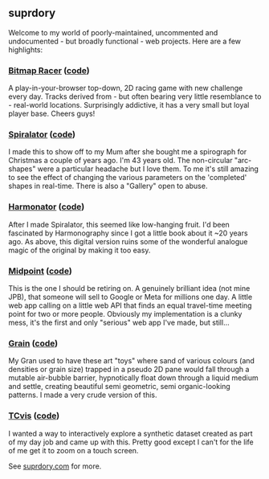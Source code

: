 ## suprdory

Welcome to my world of poorly-maintained, uncommented and undocumented  - but broadly functional - web projects. Here are a few highlights:

### [Bitmap Racer](https://bitmapracer.com) ([code](https://github.com/suprdory/bitmapRacer))
A play-in-your-browser top-down, 2D racing game with new challenge every day. Tracks derived from - but often bearing very little resemblance to - real-world locations. Surprisingly addictive, it has a very small but loyal player base. Cheers guys!


### [Spiralator](https://spiralator.com) ([code](https://github.com/suprdory/spiralator))
I made this to show off to my Mum after she bought me a spirograph for Christmas a couple of years ago. I'm 43 years old. The non-circular "arc-shapes" were a particular headache but I love them. To me it's still amazing to see the effect of changing the various parameters on the 'completed' shapes in real-time. There is also a "Gallery" open to abuse.


### [Harmonator](https://harmonata.com) ([code](https://github.com/suprdory/harmonator))

After I made Spiralator, this seemed like low-hanging fruit. I'd been fascinated by Harmonography since I got a little book about it ~20 years ago. As above, this digital version ruins some of the wonderful analogue magic of the original by making it too easy.

### [Midpoint](https://findthemidpoint.com) ([code](https://github.com/suprdory/midpointwebapp))

This is the one I should be retiring on. A genuinely brilliant idea (not mine JPB), that someone will sell to Google or Meta for millions one day. A little web app calling on a little web API that finds an equal travel-time meeting point for two or more people. Obviously my implementation is a clunky mess, it's the first and only "serious" web app I've made, but still... 

### [Grain](https://suprdory.com/grain) ([code](https://github.com/suprdory/grain))

My Gran used to have these art "toys" where sand of various colours (and densities or grain size) trapped in a pseudo 2D pane would fall through a mutable air-bubble barrier, hypnotically float down through a liquid medium and settle, creating beautiful semi geometric, semi organic-looking patterns. I made a very crude version of this.

### [TCvis](https://suprdory.com/tcvis) ([code](https://github.com/suprdory/tcvis))

I wanted a way to interactively explore a synthetic dataset created as part of my day job and came up with this. Pretty good except I can't for the life of me get it to zoom on a touch screen. 


See [suprdory.com](https://suprdory.com) for more.


<!--
**suprdory/suprdory** is a ✨ _special_ ✨ repository because its `README.md` (this file) appears on your GitHub profile.

Here are some ideas to get you started:

- 🔭 I’m currently working on ...
- 🌱 I’m currently learning ...
- 👯 I’m looking to collaborate on ...
- 🤔 I’m looking for help with ...
- 💬 Ask me about ...
- 📫 How to reach me: ...
- 😄 Pronouns: ...
- ⚡ Fun fact: ...
-->
